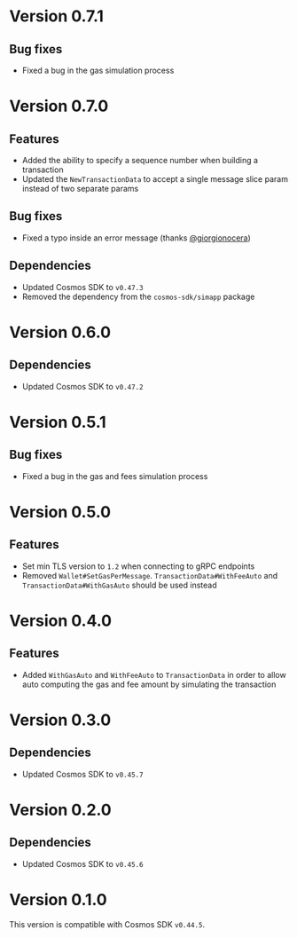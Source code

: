 # Version 0.7.1
## Bug fixes
- Fixed a bug in the gas simulation process

# Version 0.7.0
## Features
- Added the ability to specify a sequence number when building a transaction 
- Updated the `NewTransactionData` to accept a single message slice param instead of two separate params

## Bug fixes
- Fixed a typo inside an error message (thanks [@giorgionocera](https://github.com/giorgionocera))

## Dependencies
- Updated Cosmos SDK to `v0.47.3`
- Removed the dependency from the `cosmos-sdk/simapp` package

# Version 0.6.0
## Dependencies
- Updated Cosmos SDK to `v0.47.2`

# Version 0.5.1
## Bug fixes
- Fixed a bug in the gas and fees simulation process

# Version 0.5.0
## Features
- Set min TLS version to `1.2` when connecting to gRPC endpoints
- Removed `Wallet#SetGasPerMessage`. `TransactionData#WithFeeAuto` and `TransactionData#WithGasAuto` should be used instead

# Version 0.4.0
## Features
- Added `WithGasAuto` and `WithFeeAuto` to `TransactionData` in order to allow auto computing the gas and fee amount by simulating the transaction

# Version 0.3.0
## Dependencies
- Updated Cosmos SDK to `v0.45.7`

# Version 0.2.0
## Dependencies
- Updated Cosmos SDK to `v0.45.6`

# Version 0.1.0
This version is compatible with Cosmos SDK `v0.44.5`.